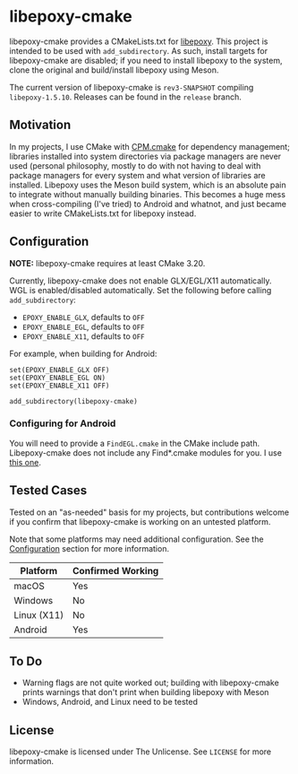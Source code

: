 # libepoxy-cmake

libepoxy-cmake provides a CMakeLists.txt for [libepoxy](https://github.com/anholt/libepoxy). This project is intended to be used with `add_subdirectory`. As such, install targets for libepoxy-cmake are disabled; if you need to install libepoxy to the system, clone the original and build/install libepoxy using Meson.

The current version of libepoxy-cmake is `rev3-SNAPSHOT` compiling `libepoxy-1.5.10`. Releases can be found in the `release` branch.

## Motivation

In my projects, I use CMake with [CPM.cmake](https://github.com/cpm-cmake/CPM.cmake) for dependency management; libraries installed into system directories via package managers are never used (personal philosophy, mostly to do with not having to deal with package managers for every system and what version of libraries are installed. Libepoxy uses the Meson build system, which is an absolute pain to integrate without manually building binaries. This becomes a huge mess when cross-compiling (I've tried) to Android and whatnot, and just became easier to write CMakeLists.txt for libepoxy instead.

## Configuration

**NOTE:** libepoxy-cmake requires at least CMake 3.20.

Currently, libepoxy-cmake does not enable GLX/EGL/X11 automatically. WGL is enabled/disabled automatically. Set the following before calling `add_subdirectory`:
 - `EPOXY_ENABLE_GLX`, defaults to `OFF`
 - `EPOXY_ENABLE_EGL`, defaults to `OFF`
 - `EPOXY_ENABLE_X11`, defaults to `OFF`

For example, when building for Android:
```
set(EPOXY_ENABLE_GLX OFF)
set(EPOXY_ENABLE_EGL ON)
set(EPOXY_ENABLE_X11 OFF)

add_subdirectory(libepoxy-cmake)
```

### Configuring for Android

You will need to provide a `FindEGL.cmake` in the CMake include path. Libepoxy-cmake does not include any Find\*.cmake modules for you. I use [this one](https://github.com/rpavlik/cmake-modules/blob/main/FindEGL.cmake).

## Tested Cases
Tested on an "as-needed" basis for my projects, but contributions welcome if you confirm that libepoxy-cmake is working on an untested platform.

Note that some platforms may need additional configuration. See the [Configuration](#configuration) section for more information.

| Platform    | Confirmed Working |
|-------------|-------------------|
| macOS       | Yes               |
| Windows     | No                |
| Linux (X11) | No                |
| Android     | Yes               |

## To Do
 - Warning flags are not quite worked out; building with libepoxy-cmake prints warnings that don't print when building libepoxy with Meson
 - Windows, Android, and Linux need to be tested

## License

libepoxy-cmake is licensed under The Unlicense. See `LICENSE` for more information.
